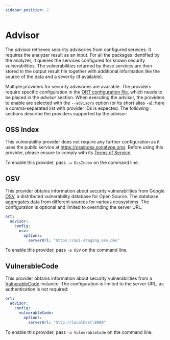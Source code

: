 ```yaml
---
sidebar_position: 2
---
```


# Advisor

The *advisor* retrieves security advisories from configured services.
It requires the analyzer result as an input.
For all the packages identified by the analyzer, it queries the services configured for known security vulnerabilities.
The vulnerabilities returned by these services are then stored in the output result file together with additional information like the source of the data and a severity (if available).

Multiple providers for security advisories are available.
The providers require specific configuration in the [ORT configuration file](https://github.com/oss-review-toolkit/ort/blob/main/model/src/main/resources/reference.yml), which needs to be placed in the *advisor* section.
When executing the advisor, the providers to enable are selected with the `--advisors` option (or its short alias `-a`); here a comma-separated list with provider IDs is expected.
The following sections describe the providers supported by the advisor:

## OSS Index

This vulnerability provider does not require any further configuration as it uses the public service at https://ossindex.sonatype.org/.
Before using this provider, please ensure to comply with its [Terms of Service](https://ossindex.sonatype.org/tos).

To enable this provider, pass `-a OssIndex` on the command line.

## OSV

This provider obtains information about security vulnerabilities from Google [OSV](https://osv.dev/), a distributed vulnerability database for Open Source.
The database aggregates data from different sources for various ecosystems.
The configuration is optional and limited to overriding the server URL.

```yaml
ort:
  advisor:
    config:
      osv:
        options:
          serverUrl: "https://api-staging.osv.dev"
```

To enable this provider, pass `-a OSV` on the command line.

## VulnerableCode

This provider obtains information about security vulnerabilities from a [VulnerableCode](https://github.com/aboutcode-org/vulnerablecode) instance.
The configuration is limited to the server URL, as authentication is not required:

```yaml
ort:
  advisor:
    config:
      vulnerableCode:
        options:
          serverUrl: "http://localhost:8000"
```

To enable this provider, pass `-a VulnerableCode` on the command line.
